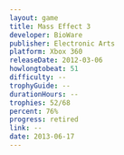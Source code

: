 ```yaml
---
layout: game
title: Mass Effect 3
developer: BioWare
publisher: Electronic Arts
platform: Xbox 360
releaseDate: 2012-03-06
howlongtobeat: 51
difficulty: --
trophyGuide: --
durationHours: --
trophies: 52/68
percent: 76%
progress: retired
link: --
date: 2013-06-17
---
```

